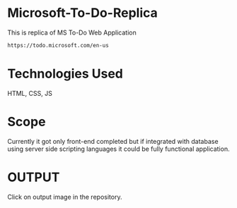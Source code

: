 # Microsoft-To-Do-Replica
This is replica of MS To-Do Web Application
```bash
https://todo.microsoft.com/en-us
```

# Technologies Used 
HTML, CSS, JS

# Scope
Currently it got only front-end completed but if integrated with database using server side scripting languages it could be fully functional application.

# OUTPUT
Click on output image in the repository.
